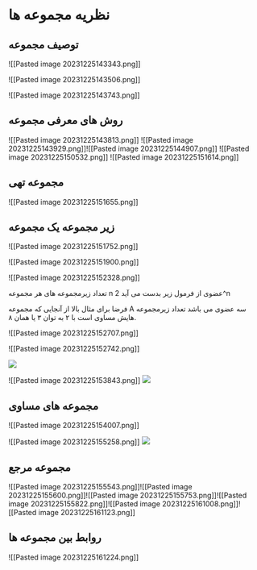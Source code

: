 
# نظریه مجموعه ها

## توصیف مجموعه

![[Pasted image 20231225143343.png]]

![[Pasted image 20231225143506.png]]

![[Pasted image 20231225143743.png]]


## روش های معرفی مجموعه

![[Pasted image 20231225143813.png]]
![[Pasted image 20231225143929.png]]![[Pasted image 20231225144907.png]] ![[Pasted image 20231225150532.png]]
![[Pasted image 20231225151614.png]]


## مجموعه تهی 

![[Pasted image 20231225151655.png]]

## زیر مجموعه یک مجموعه

![[Pasted image 20231225151752.png]]

![[Pasted image 20231225151900.png]]

![[Pasted image 20231225152328.png]]

تعداد زیرمجموعه های هر مجموعه n عضوی از فرمول زیر بدست می آید
2^n

فرضا برای مثال بالا از آنجایی که مجموعه A سه عضوی می باشد تعداد زیرمجموعه هایش مساوی است با ۲ به توان ۳ یا همان ۸.

![[Pasted image 20231225152707.png]]

![[Pasted image 20231225152742.png]]

![](2.%D9%85%D8%AC%D9%85%D9%88%D8%B9%D9%87%20%D9%87%D8%A7%202023-12-25%2015.29.excalidraw)

![[Pasted image 20231225153843.png]]
![](2.%D9%85%D8%AC%D9%85%D9%88%D8%B9%D9%87%20%D9%87%D8%A7%202023-12-25%2015.34.excalidraw)

## مجموعه های مساوی
![[Pasted image 20231225154007.png]]

![[Pasted image 20231225155258.png]]
![](2.%D9%85%D8%AC%D9%85%D9%88%D8%B9%D9%87%20%D9%87%D8%A7%202023-12-25%2015.50.excalidraw)

## مجموعه مرجع
![[Pasted image 20231225155543.png]]![[Pasted image 20231225155600.png]]![[Pasted image 20231225155753.png]]![[Pasted image 20231225155822.png]]![[Pasted image 20231225161008.png]]![[Pasted image 20231225161123.png]]

## روابط بین مجموعه ها
![[Pasted image 20231225161224.png]]
